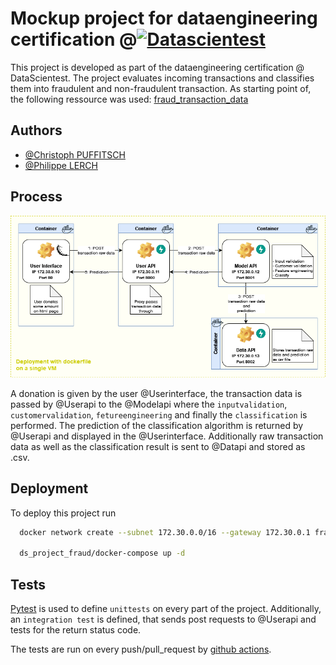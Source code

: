 
# Mockup project for dataengineering certification @[![Datascientest](https://datascientest.com/de/wp-content/uploads/sites/8/2022/03/logo-2021-1.png)](https://github.com/DataScientest)


This project is developed as part of the dataengineering certification @ DataScientest. 
The project evaluates incoming transactions and classifies them into fraudulent and non-fraudulent transaction.
As starting point of, the following ressource was used: [fraud_transaction_data](https://assets-datascientest.s3-eu-west-1.amazonaws.com/de/total/fraud.csv)



## Authors

- [@Christoph PUFFITSCH](https://github.com/cuchri)
- [@Philippe LERCH](https://github.com/philippelerch68)


## Process

![Processflow](https://raw.githubusercontent.com/cuchri/ds_project_fraud/ea8a80fac0751a10c188b33816bf0fc455750460/docs/source/processflow.png)

A donation is given by the user @Userinterface, the transaction data is passed by @Userapi to the @Modelapi where the `inputvalidation`, `customervalidation`, `fetureengineering` and finally the `classification` is performed. 
The prediction of the classification algorithm is returned by @Userapi and displayed in the @Userinterface.
Additionally raw transaction data as well as the classification result is sent to @Datapi and stored as .csv. 


## Deployment

To deploy this project run

```bash
  docker network create --subnet 172.30.0.0/16 --gateway 172.30.0.1 fraud_network_ip
    
  ds_project_fraud/docker-compose up -d
```


## Tests

[Pytest](https://docs.pytest.org/) is used to define `unittests` on every part of the project. 
Additionally, an `integration test` is defined, that sends post requests to @Userapi and tests for the return status code.

The tests are run on every push/pull_request by [github actions](https://github.com/cuchri/ds_project_fraud/actions).
